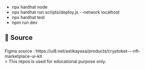 
  




                 
                 
                  
  

  - npx hardhat node 
  - npx hardhat run scripts/deploy.js --network localhost 
  - npx hardhat test
  - npm run dev

###

<h2 align="left">📃 Source</h2>

###

<p align="left">Figma source : https://ui8.net/astikayasa/products/cryptoket---nft-marketplace-ui-kit<br> > This repos is used for educational purpose only.</p>

###
